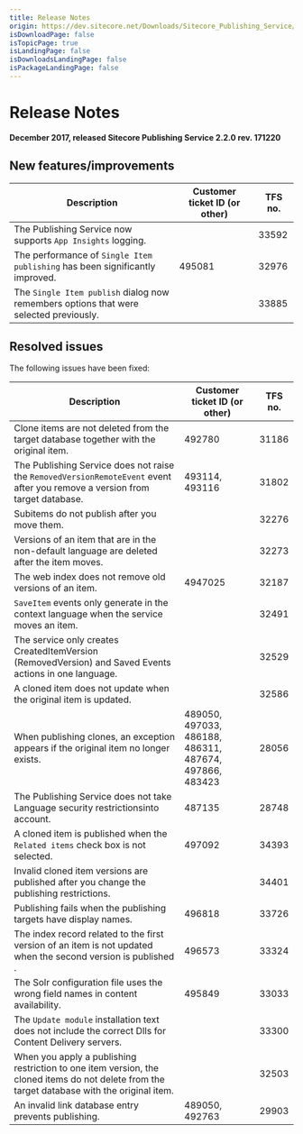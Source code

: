 ```yaml
---
title: Release Notes
origin: https://dev.sitecore.net/Downloads/Sitecore_Publishing_Service/22/Sitecore_Publishing_Service_22_Initial_Release/Release_Notes
isDownloadPage: false
isTopicPage: true
isLandingPage: false
isDownloadsLandingPage: false
isPackageLandingPage: false
---
```


# Release Notes

**December 2017, released Sitecore Publishing Service 2.2.0 rev. 171220**

## New features/improvements

 | Description | Customer ticket ID (or other) | TFS no. |
 | --- | --- | --- |
 | The Publishing Service now supports `App Insights` logging​.​ |  | 33592 |
 | The performance of `Single Item publishing` has been significantly improved.​ | 495081 | 32976 |
 | The `Single Item publish` dialog now remembers options that were selected previously. |  | 33885 |

## Resolved issues

The following issues have been fixed:

 | Description | Customer ticket ID (or other) | TFS no. |
 | --- | --- | --- |
 | Clone items are not deleted from the target database together with the original item​.​ | 492780 | 31186 |
 | The Publishing Service does not raise the `RemovedVersionRemoteEvent` event after you remove a version from target database​. | 493114, 493116 | 31802 |
 | ​Subitems do not publish after you move them. |  | 32276 |
 | Versions of an item that are in the non-default language are deleted after the item moves. |  | 32273 |
 | ​The web index does not remove old versions of an item.​ | 4947025 | 32187 |
 | `SaveItem` events only generate in the context language when the service moves an item.​ |  | 32491 |
 | The service only creates CreatedItemVersion (RemovedVersion) and Saved Events​ actions in one language. ​ |  | 32529 |
 | ​A cloned item does not update when the original item is updated. |  | 32586 |
 | When publishing clones, an exception appears if the original item no longer exists.​ | 489050, 497033, 486188, 486311, 487674, 497866, 483423 | 28056 |
 | ​The Publishing Service does not take Language security restrictions​ into account. | 487135 | 28748 |
 | A cloned item is published when​​ the `Related items` check box is not selected. | 497092 | 34393 |
 | ​Invalid cloned item versions are published after you change the publishing restriction​s. |  | 34401 |
 | Publishing fails when the publishing targets have display names.​ | 496818 | 33726 |
 | ​The index record related to the first version of an item is not updated when the second version is published . | 496573 | 33324 |
 | ​The Solr configuration​​ file uses the wrong field names​ in content availability.​ | 495849 | 33033 |
 | ​The `Update module` installation text does not include the correct Dlls for Content Delivery servers. |  | 33300 |
 | When you apply a publishing restriction to one item version, the cloned items do not delete from the target database with the original item. |  | 32503 |
 | An invalid link database entry prevents publishing​.​ | 489050, 492763 | 29903 |